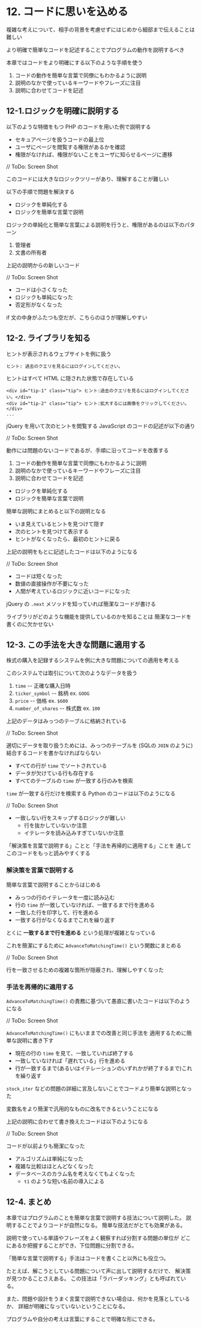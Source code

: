 # 12. コードに思いを込める

複雑な考えについて、相手の背景を考慮せずにはじめから細部まで伝えることは難しい

より明確で簡単なコードを記述することでプログラムの動作を説明するべき

本章ではコードをより明確にする以下のような手順を使う

1. コードの動作を簡単な言葉で同僚にもわかるように説明
2. 説明のなかで使っているキーワードやフレーズに注目
3. 説明に合わせてコードを記述

## 12-1.ロジックを明確に説明する

以下のような特徴をもつ PHP のコードを用いた例で説明する

* セキュアページを扱うコードの最上位
* ユーザにページを閲覧する権限があるかを確認
* 権限がなければ、権限がないことをユーザに知らせるページに遷移

// ToDo: Screen Shot

このコードには大きなロジックツリーがあり、理解することが難しい

以下の手順で問題を解決する

* ロジックを単純化する
* ロジックを簡単な言葉で説明

ロジックの単純化と簡単な言葉による説明を行うと、権限があるのは以下のパターン

1. 管理者
2. 文書の所有者

上記の説明からの新しいコード

// ToDo: Screen Shot

* コードは小さくなった
* ロジックも単純になった
* 否定形がなくなった

if 文の中身がふたつも空だが、こちらのほうが理解しやすい

## 12-2. ライブラリを知る

ヒントが表示されるウェブサイトを例に扱う

```
ヒント: 過去のクエリを見るにはログインしてください。
```

ヒントはすべて HTML に隠された状態で存在している

```
<div id="tip-1" class="tip"> ヒント:過去のクエリを見るにはログインしてください。</div>
<div id="tip-2" class="tip"> ヒント:拡大するには画像をクリックしてください。</div>
...
```

jQuery を用いて次のヒントを閲覧する JavaScript のコードの記述が以下の通り

// ToDo: Screen Shot

動作には問題のないコードであるが、手順に沿ってコードを改善する

1. コードの動作を簡単な言葉で同僚にもわかるように説明
2. 説明のなかで使っているキーワードやフレーズに注目
3. 説明に合わせてコードを記述

* ロジックを単純化する
* ロジックを簡単な言葉で説明

簡単な説明にまとめると以下の説明となる

* いま見えているヒントを見つけて隠す
* 次のヒントを見つけて表示する
* ヒントがなくなったら、最初のヒントに戻る

上記の説明をもとに記述したコードは以下のようになる

// ToDo: Screen Shot

* コードは短くなった
* 数値の直接操作が不要になった
* 人間が考えているロジックに近いコードになった

jQuery の `.next` メソッドを知っていれば簡潔なコードが書ける

ライブラリがどのような機能を提供しているのかを知ることは
簡潔なコードを書くのに欠かせない

## 12-3. この手法を大きな問題に適用する

株式の購入を記録するシステムを例に大きな問題についての適用を考える

このシステムでは取引について次のようなデータを扱う

1. `time` -- 正確な購入日時
2. `ticker_symbol` -- 銘柄 ex. `GOOG`
3. `price` -- 価格 ex. `$600`
4. `number_of_shares` -- 株式数 ex. `100`

上記のデータはみっつのテーブルに格納されている

// ToDo: Screen Shot

適切にデータを取り扱うためには、みっつのテーブルを
(SQLの `JOIN` のように)結合するコードを書かなければならない

* すべての行が `time` でソートされている
* データが欠けている行も存在する
* すべてのテーブルの `time` が一致する行のみを検索

`time` が一致する行だけを検索する Python のコードは以下のようになる

// ToDo: Screen Shot

* 一致しない行をスキップするロジックが難しい
  * 行を抜かしていないか注意
  * イテレータを読み込みすぎていないか注意

「解決策を言葉で説明する」ことと「手法を再帰的に適用する」ことを
通してこのコードをもっと読みやすくする

### 解決策を言葉で説明する

簡単な言葉で説明することからはじめる

* みっつの行のイテレータを一度に読み込む
* 行の `time` が一致していなければ、一致するまで行を進める
* 一致した行を印字して、行を進める
* 一致する行がなくなるまでこれを繰り返す

とくに **一致するまで行を進める** という処理が複雑となっている

これを簡潔にするために `AdvanceToMatchingTime()` という関数にまとめる

// ToDo: Screen Shot

行を一致させるための複雑な箇所が隠蔽され、理解しやすくなった


### 手法を再帰的に適用する
`AdvanceToMatchingTime()` の責務に基づいて愚直に書いたコードは以下のようになる

// ToDo: Screen Shot

`AdvanceToMatchingTime()` にもいままでの改善と同じ手法を
適用するために簡単な説明に書き下す

* 現在の行の `time` を見て、一致していれば終了する
* 一致していなければ「遅れている」行を進める
* 行が一致するまで(あるいはイテレーションのいずれかが終了するまで)これを繰り返す

`stock_iter` などの問題の詳細に言及しないことでコードより簡単な説明となった

変数名をより簡潔で汎用的なものに改名できるということになる

上記の説明に合わせて書き換えたコードは以下のようになる

// ToDo: Screen Shot

コードが以前よりも簡潔になった

* アルゴリズムは単純になった
* 複雑な比較はほとんどなくなった
* データベースのカラム名を考えなくてもよくなった
  * `t1` のような短い名前の導入による


## 12-4. まとめ

本章ではプログラムのことを簡単な言葉で説明する技法について説明した。
説明することでよりコードが自然になる。
簡単な技法だがとても効果がある。

説明で使っている単語やフレーズをよく観察すれば分割する問題の単位が
どこにあるか把握することができ、下位問題に分割できる。

「簡単な言葉で説明する」手法はコードを書くこと以外にも役立つ。

たとえば、解こうとしている問題について声に出して説明するだけで、
解決策が見つかることさえある。
この技法は「ラバーダッキング」とも呼ばれている。

また、問題や設計をうまく言葉で説明できない場合は、何かを見落としているか、
詳細が明確になっていないということになる。

プログラムや自分の考えは言葉にすることで明確な形にできる。



